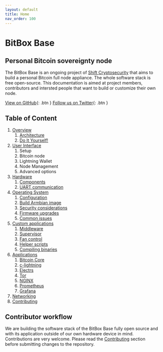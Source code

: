 ```yaml
---
layout: default
title: Home
nav_order: 100
---
```

# BitBox Base

## Personal Bitcoin sovereignty node

The BitBox Base is an ongoing project of [Shift Cryptosecurity](https://shiftcrypto.ch/) that aims to build a personal Bitcoin full node appliance.
The whole software stack is free open-source.
This documentation is aimed at project members, contributors and intersted people that want to build or customize their own node.

[View on GitHub](https://github.com/digitalbitbox/bitbox-base){: .btn } [Follow us on Twitter](https://twitter.com/ShiftCryptoHQ){: .btn }

## Table of Content

1. [Overview](overview)
   1. [Architecture](overview/architecture.md)
   2. [Do It Yourself!](overview/diy.md)
2. [User Interface](ui)
   1. Setup
   2. Bitcoin node
   3. Lightning Wallet
   4. Node Management
   5. Advanced options
3. [Hardware](hardware)
   1. [Components](hardware/components.md)
   2. [UART communication](hardware/uart-communication.md)
4. [Operating System](os)
   1. [Configuration](os/configuration.md)
   2. [Build Armbian image](os/armbian-build.md)
   3. [Security considerations](os/security.md)
   4. [Firmware upgrades](os/upgrade.md)
   5. [Common issues](os/os-faq.md)
5. [Custom applications](customapps)
   1. [Middleware](customapps/bbbmiddleware.md)
   2. [Supervisor](customapps/bbbsupervisor.md)
   3. [Fan control](customapps/bbbfancontrol.md)
   4. [Helper scripts](customapps/helper-scripts.md)
   5. [Compiling binaries](customapps/go-build.md)
6. [Applications](applications)
   1. [Bitcoin Core](applications/bitcoin-core.md)
   2. [c-lightning](applications/c-lightning.md)
   3. [Electrs](applications/electrs.md)
   4. [Tor](applications/tor.md)
   5. [NGINX](applications/nginx.md)
   6. [Prometheus](applications/prometheus.md)
   7. [Grafana](applications/grafana.md)
7. [Networking](networking.html)
8. [Contributing](contributing.html)

## Contributor workflow

We are building the software stack of the BitBox Base fully open source and with its application outside of our own hardware device in mind. Contributions are very welcome. Please read the [Contributing](contributing.md) section before submitting changes to the repository.
